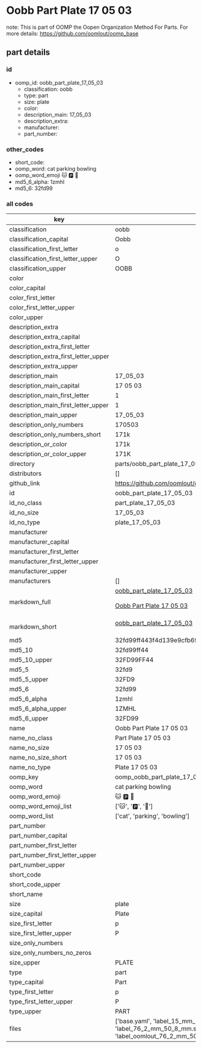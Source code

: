 # Oobb Part Plate 17 05 03  

note: This is part of OOMP the Oopen Organization Method For Parts. For more details: https://github.com/oomlout/oomp_base

##  part details





### id
* oomp_id: oobb_part_plate_17_05_03
  * classification: oobb
  * type: part
  * size: plate
  * color: 
  * description_main: 17_05_03
  * description_extra: 
  * manufacturer: 
  * part_number: 

### other_codes
* short_code: 
* oomp_word: cat parking bowling
* oomp_word_emoji :cat: :parking: :bowling:
* md5_6_alpha: 1zmhl
* md5_6: 32fd99

### all codes 
| key | value |  
| --- | --- |  
| classification | oobb |  
| classification_capital | Oobb |  
| classification_first_letter | o |  
| classification_first_letter_upper | O |  
| classification_upper | OOBB |  
| color |  |  
| color_capital |  |  
| color_first_letter |  |  
| color_first_letter_upper |  |  
| color_upper |  |  
| description_extra |  |  
| description_extra_capital |  |  
| description_extra_first_letter |  |  
| description_extra_first_letter_upper |  |  
| description_extra_upper |  |  
| description_main | 17_05_03 |  
| description_main_capital | 17 05 03 |  
| description_main_first_letter | 1 |  
| description_main_first_letter_upper | 1 |  
| description_main_upper | 17_05_03 |  
| description_only_numbers | 170503 |  
| description_only_numbers_short | 171k |  
| description_or_color | 171k |  
| description_or_color_upper | 171K |  
| directory | parts/oobb_part_plate_17_05_03 |  
| distributors | [] |  
| github_link | https://github.com/oomlout/oomlout_oomp_part_src/tree/main/parts/oobb_part_plate_17_05_03/working |  
| id | oobb_part_plate_17_05_03 |  
| id_no_class | part_plate_17_05_03 |  
| id_no_size | 17_05_03 |  
| id_no_type | plate_17_05_03 |  
| manufacturer |  |  
| manufacturer_capital |  |  
| manufacturer_first_letter |  |  
| manufacturer_first_letter_upper |  |  
| manufacturer_upper |  |  
| manufacturers | [] |  
| markdown_full | [oobb_part_plate_17_05_03](https://github.com/oomlout/oomlout_oomp_part_src/tree/main/parts/oobb_part_plate_17_05_03/working)<br>[](https://github.com/oomlout/oomlout_oomp_part_src/tree/main/parts/oobb_part_plate_17_05_03/working)<br>[Oobb Part Plate 17 05 03](https://github.com/oomlout/oomlout_oomp_part_src/tree/main/parts/oobb_part_plate_17_05_03/working)<br><br> |  
| markdown_short | [oobb_part_plate_17_05_03](https://github.com/oomlout/oomlout_oomp_part_src/tree/main/parts/oobb_part_plate_17_05_03/working)<br><br> |  
| md5 | 32fd99ff443f4d139e9cfb692174171e |  
| md5_10 | 32fd99ff44 |  
| md5_10_upper | 32FD99FF44 |  
| md5_5 | 32fd9 |  
| md5_5_upper | 32FD9 |  
| md5_6 | 32fd99 |  
| md5_6_alpha | 1zmhl |  
| md5_6_alpha_upper | 1ZMHL |  
| md5_6_upper | 32FD99 |  
| name | Oobb Part Plate 17 05 03 |  
| name_no_class | Part Plate 17 05 03 |  
| name_no_size | 17 05 03 |  
| name_no_size_short | 17 05 03 |  
| name_no_type | Plate 17 05 03 |  
| oomp_key | oomp_oobb_part_plate_17_05_03 |  
| oomp_word | cat parking bowling |  
| oomp_word_emoji | :cat: :parking: :bowling: |  
| oomp_word_emoji_list | [':cat:', ':parking:', ':bowling:'] |  
| oomp_word_list | ['cat', 'parking', 'bowling'] |  
| part_number |  |  
| part_number_capital |  |  
| part_number_first_letter |  |  
| part_number_first_letter_upper |  |  
| part_number_upper |  |  
| short_code |  |  
| short_code_upper |  |  
| short_name |  |  
| size | plate |  
| size_capital | Plate |  
| size_first_letter | p |  
| size_first_letter_upper | P |  
| size_only_numbers |  |  
| size_only_numbers_no_zeros |  |  
| size_upper | PLATE |  
| type | part |  
| type_capital | Part |  
| type_first_letter | p |  
| type_first_letter_upper | P |  
| type_upper | PART |  
| files | ['base.yaml', 'label_15_mm_30_mm.pdf', 'label_15_mm_30_mm.svg', 'label_76_2_mm_50_8_mm.pdf', 'label_76_2_mm_50_8_mm.svg', 'label_oomlout_76_2_mm_50_8_mm.pdf', 'label_oomlout_76_2_mm_50_8_mm.svg', 'readme.md', 'working.json', 'working.yaml'] |  
